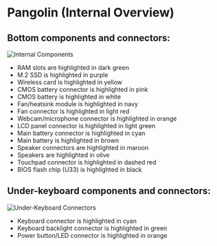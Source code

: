 # Pangolin (Internal Overview)

## Bottom components and connectors:

![Internal Components](./img/components-highlighted.jpg)

- RAM slots are highlighted in dark green
- M.2 SSD is highlighted in purple
- Wireless card is highlighted in yellow
- CMOS battery connector is highlighted in pink
- CMOS battery is highlighted in white
- Fan/heatsink module is highlighted in navy
- Fan connector is highlighted in light red
- Webcam/microphone connector is highlighted in orange
- LCD panel connector is highlighted in light green
- Main battery connector is highlighted in cyan
- Main battery is highlighted in brown
- Speaker connectors are highlighted in maroon
- Speakers are highlighted in olive
- Touchpad connector is highlighted in dashed red
- BIOS flash chip (U33) is highlighted in black

## Under-keyboard components and connectors:

![Under-Keyboard Connectors](./img/under-keyboard.jpg)

- Keyboard connector is highlighted in cyan
- Keyboard backlight connector is highlighted in green
- Power button/LED connector is highlighted in orange
